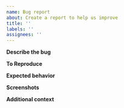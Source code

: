```yaml
---
name: Bug report
about: Create a report to help us improve
title: ''
labels: ''
assignees: ''
---
```


**Describe the bug**

**To Reproduce**

**Expected behavior**

**Screenshots**

**Additional context**

